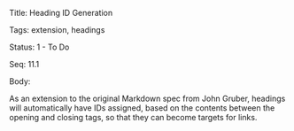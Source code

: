 Title:  Heading ID Generation

Tags:   extension, headings

Status: 1 - To Do

Seq:    11.1

Body: 

As an extension to the original Markdown spec from John Gruber, headings will automatically have IDs assigned, based on the contents between the opening and closing tags, so that they can become targets for links. 
